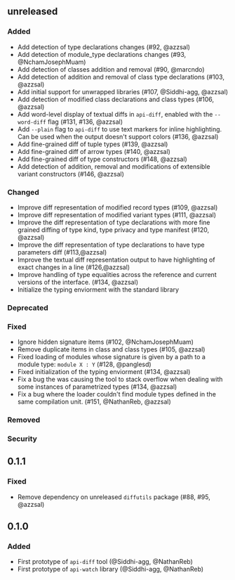 ## unreleased

### Added

- Add detection of type declarations changes (#92, @azzsal)
- Add detection of module_type declarations changes (#93, @NchamJosephMuam)
- Add detection of classes addition and removal (#90, @marcndo)
- Add detection of addition and removal of class type declarations (#103, @azzsal)
- Add initial support for unwrapped libraries (#107, @Siddhi-agg, @azzsal)
- Add detection of modified class declarations and class types (#106, @azzsal)
- Add word-level display of textual diffs in `api-diff`, enabled with the
  `--word-diff` flag (#131, #136, @azzsal)
- Add `--plain` flag to `api-diff` to use text markers for inline highlighting.
  Can be used when the output doesn't support colors (#136, @azzsal)
- Add fine-grained diff of tuple types (#139, @azzsal)
- Add fine-grained diff of arrow types (#140, @azzsal)
- Add fine-grained diff of type constructors (#148, @azzsal)
- Add detection of addition, removal and modifications of extensible variant
  constructors (#146, @azzsal)

### Changed

  - Improve diff representation of modified record types (#109, @azzsal)
  - Improve diff representation of modified variant types (#111, @azzsal)
  - Improve the diff representation of type declarations with more fine grained diffing of
    type kind, type privacy and type manifest (#120, @azzsal)
  - Improve the diff representation of type declarations to have type parameters diff (#113,@azzsal)
  - Improve the textual diff representation output to have highlighting of exact
    changes in a line (#126,@azzsal)
  - Improve handling of type equalities across the reference and current
    versions of the interface. (#134, @azzsal)
  - Initialize the typing enviorment with the standard library

### Deprecated

### Fixed

- Ignore hidden signature items (#102, @NchamJosephMuam)
- Remove duplicate items in class and class types (#105, @azzsal)
- Fixed loading of modules whose signature is given by a path to a module type:
  `module X : Y` (#128, @panglesd)
- Fixed initialization of the typing enviorment (#134, @azzsal)
- Fix a bug the was causing the tool to stack overflow when dealing with
  some instances of parametrized types (#134, @azzsal)
- Fix a bug where the loader couldn't find module types defined in the same
    compilation unit. (#151, @NathanReb, @azzsal)

### Removed

### Security

## 0.1.1

### Fixed

- Remove dependency on unreleased `diffutils` package
  (#88, #95, @azzsal)

## 0.1.0

### Added

- First prototype of `api-diff` tool (@Siddhi-agg, @NathanReb)
- First prototype of `api-watch` library (@Siddhi-agg, @NathanReb)
